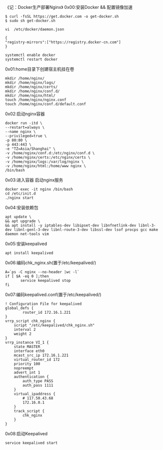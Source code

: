 《记：Docker生产部署Nginx》
0x00:安装Docker && 配置镜像加速
```
$ curl -fsSL https://get.docker.com -o get-docker.sh
$ sudo sh get-docker.sh
```
```
vi  /etc/docker/daemon.json

{
"registry-mirrors":["https://registry.docker-cn.com"]
}
```
```
systemctl enable docker
systemctl restart docker
```
0x01:home目录下创建宿主机挂在卷
```
mkdir /home/nginx/
mkdir /home/nginx/logs/
mkdir /home/nginx/certs/
mkdir /home/nginx/conf.d/
mkdir /home/nginx/html/
touch /home/nginx/nginx.conf
touch /home/nginx/conf.d/default.conf
```
0x02:启动nginx容器
```
docker run -itd \
--restart=always \
--name nginx \
--privileged=true \
-p 80:80 \
-p 443:443 \
-e "TZ=Asia/Shanghai" \
-v /home/nginx/conf.d:/etc/nginx/conf.d \
-v /home/nginx/certs:/etc/nginx/certs \
-v /home/nginx/logs:/var/log/nginx \
-v /home/nginx/html:/home/www nginx \
/bin/bash
```
0x03:进入容器 启动nginx服务
```
docker exec -it nginx /bin/bash
cd /etc/init.d
./nginx start
```
0x04:安装依赖包
```
apt update \
&& apt upgrade \ 
&& apt install -y iptables-dev libipset-dev libnfnetlink-dev libnl-3-dev libnl-genl-3-dev libnl-route-3-dev libssl-dev lsof procps gcc make daemon net-tools vim
```
0x05:安装keepalived
```
apt install keepalived
```
0x06:编码chk_nginx.sh(置于/etc/keepalived/)
```
A=`ps -C nginx --no-header |wc -l`
if [ $A -eq 0 ];then
       service keepalived stop
fi
```
0x07:编码keepalived.conf(置于/etc/keepalived/)
```
! Configuration File for keepalived
global_defs {
        router_id 172.16.1.221
}
vrrp_script chk_nginx {
    script "/etc/keepalived/chk_nginx.sh"
    interval 2
    weight 2
}
vrrp_instance VI_1 {
    state MASTER
    interface eth0
    mcast_src_ip 172.16.1.221
    virtual_router_id 172
    priority 100
    nopreempt
    advert_int 1
    authentication {
        auth_type PASS
        auth_pass 1111
    }
    virtual_ipaddress {
        # 117.50.43.68
        172.16.0.1
    }
    track_script {
        chk_nginx
    }
}
```
0x08:启动Keepalived
```
service keepalived start
```
